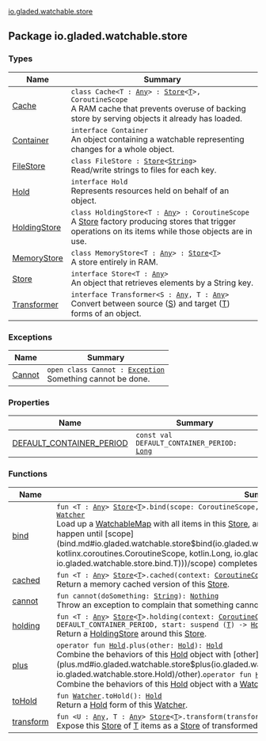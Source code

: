 [io.gladed.watchable.store](./index.md)

## Package io.gladed.watchable.store

### Types

| Name | Summary |
|---|---|
| [Cache](-cache/index.md) | `class Cache<T : `[`Any`](https://kotlinlang.org/api/latest/jvm/stdlib/kotlin/-any/index.html)`> : `[`Store`](-store/index.md)`<`[`T`](-cache/index.md#T)`>, CoroutineScope`<br>A RAM cache that prevents overuse of backing store by serving objects it already has loaded. |
| [Container](-container/index.md) | `interface Container`<br>An object containing a watchable representing changes for a whole object. |
| [FileStore](-file-store/index.md) | `class FileStore : `[`Store`](-store/index.md)`<`[`String`](https://kotlinlang.org/api/latest/jvm/stdlib/kotlin/-string/index.html)`>`<br>Read/write strings to files for each key. |
| [Hold](-hold/index.md) | `interface Hold`<br>Represents resources held on behalf of an object. |
| [HoldingStore](-holding-store/index.md) | `class HoldingStore<T : `[`Any`](https://kotlinlang.org/api/latest/jvm/stdlib/kotlin/-any/index.html)`> : CoroutineScope`<br>A [Store](-store/index.md) factory producing stores that trigger operations on its items while those objects are in use. |
| [MemoryStore](-memory-store/index.md) | `class MemoryStore<T : `[`Any`](https://kotlinlang.org/api/latest/jvm/stdlib/kotlin/-any/index.html)`> : `[`Store`](-store/index.md)`<`[`T`](-memory-store/index.md#T)`>`<br>A store entirely in RAM. |
| [Store](-store/index.md) | `interface Store<T : `[`Any`](https://kotlinlang.org/api/latest/jvm/stdlib/kotlin/-any/index.html)`>`<br>An object that retrieves elements by a String key. |
| [Transformer](-transformer/index.md) | `interface Transformer<S : `[`Any`](https://kotlinlang.org/api/latest/jvm/stdlib/kotlin/-any/index.html)`, T : `[`Any`](https://kotlinlang.org/api/latest/jvm/stdlib/kotlin/-any/index.html)`>`<br>Convert between source ([S](-transformer/index.md#S)) and target ([T](-transformer/index.md#T)) forms of an object. |

### Exceptions

| Name | Summary |
|---|---|
| [Cannot](-cannot/index.md) | `open class Cannot : `[`Exception`](https://kotlinlang.org/api/latest/jvm/stdlib/kotlin/-exception/index.html)<br>Something cannot be done. |

### Properties

| Name | Summary |
|---|---|
| [DEFAULT_CONTAINER_PERIOD](-d-e-f-a-u-l-t_-c-o-n-t-a-i-n-e-r_-p-e-r-i-o-d.md) | `const val DEFAULT_CONTAINER_PERIOD: `[`Long`](https://kotlinlang.org/api/latest/jvm/stdlib/kotlin/-long/index.html) |

### Functions

| Name | Summary |
|---|---|
| [bind](bind.md) | `fun <T : `[`Any`](https://kotlinlang.org/api/latest/jvm/stdlib/kotlin/-any/index.html)`> `[`Store`](-store/index.md)`<`[`T`](bind.md#T)`>.bind(scope: CoroutineScope, period: `[`Long`](https://kotlinlang.org/api/latest/jvm/stdlib/kotlin/-long/index.html)`, map: `[`WatchableMap`](../io.gladed.watchable/-watchable-map/index.md)`<`[`String`](https://kotlinlang.org/api/latest/jvm/stdlib/kotlin/-string/index.html)`, `[`T`](bind.md#T)`>): `[`Watcher`](../io.gladed.watchable/-watcher/index.md)<br>Load up a [WatchableMap](../io.gladed.watchable/-watchable-map/index.md) with all items in this [Store](-store/index.md), and persisting changes from the map to the store as they happen until [scope](bind.md#io.gladed.watchable.store$bind(io.gladed.watchable.store.Store((io.gladed.watchable.store.bind.T)), kotlinx.coroutines.CoroutineScope, kotlin.Long, io.gladed.watchable.WatchableMap((kotlin.String, io.gladed.watchable.store.bind.T)))/scope) completes. |
| [cached](cached.md) | `fun <T : `[`Any`](https://kotlinlang.org/api/latest/jvm/stdlib/kotlin/-any/index.html)`> `[`Store`](-store/index.md)`<`[`T`](cached.md#T)`>.cached(context: `[`CoroutineContext`](https://kotlinlang.org/api/latest/jvm/stdlib/kotlin.coroutines/-coroutine-context/index.html)`): `[`Cache`](-cache/index.md)`<`[`T`](cached.md#T)`>`<br>Return a memory cached version of this [Store](-store/index.md). |
| [cannot](cannot.md) | `fun cannot(doSomething: `[`String`](https://kotlinlang.org/api/latest/jvm/stdlib/kotlin/-string/index.html)`): `[`Nothing`](https://kotlinlang.org/api/latest/jvm/stdlib/kotlin/-nothing/index.html)<br>Throw an exception to complain that something cannot be done. |
| [holding](holding.md) | `fun <T : `[`Any`](https://kotlinlang.org/api/latest/jvm/stdlib/kotlin/-any/index.html)`> `[`Store`](-store/index.md)`<`[`T`](holding.md#T)`>.holding(context: `[`CoroutineContext`](https://kotlinlang.org/api/latest/jvm/stdlib/kotlin.coroutines/-coroutine-context/index.html)`, containerPeriod: `[`Long`](https://kotlinlang.org/api/latest/jvm/stdlib/kotlin/-long/index.html)` = DEFAULT_CONTAINER_PERIOD, start: suspend (`[`T`](holding.md#T)`) -> `[`Hold`](-hold/index.md)`): `[`HoldingStore`](-holding-store/index.md)`<`[`T`](holding.md#T)`>`<br>Return a [HoldingStore](-holding-store/index.md) around this [Store](-store/index.md). |
| [plus](plus.md) | `operator fun `[`Hold`](-hold/index.md)`.plus(other: `[`Hold`](-hold/index.md)`): `[`Hold`](-hold/index.md)<br>Combine the behaviors of this [Hold](-hold/index.md) object with [other](plus.md#io.gladed.watchable.store$plus(io.gladed.watchable.store.Hold, io.gladed.watchable.store.Hold)/other).`operator fun `[`Hold`](-hold/index.md)`.plus(other: `[`Watcher`](../io.gladed.watchable/-watcher/index.md)`): `[`Hold`](-hold/index.md)<br>Combine the behaviors of this [Hold](-hold/index.md) object with a [Watcher](../io.gladed.watchable/-watcher/index.md). |
| [toHold](to-hold.md) | `fun `[`Watcher`](../io.gladed.watchable/-watcher/index.md)`.toHold(): `[`Hold`](-hold/index.md)<br>Return a [Hold](-hold/index.md) form of this [Watcher](../io.gladed.watchable/-watcher/index.md). |
| [transform](transform.md) | `fun <U : `[`Any`](https://kotlinlang.org/api/latest/jvm/stdlib/kotlin/-any/index.html)`, T : `[`Any`](https://kotlinlang.org/api/latest/jvm/stdlib/kotlin/-any/index.html)`> `[`Store`](-store/index.md)`<`[`T`](transform.md#T)`>.transform(transformer: `[`Transformer`](-transformer/index.md)`<`[`T`](transform.md#T)`, `[`U`](transform.md#U)`>): `[`Store`](-store/index.md)`<`[`U`](transform.md#U)`>`<br>Expose this [Store](-store/index.md) of [T](transform.md#T) items as a [Store](-store/index.md) of transformed items [U](transform.md#U). |
